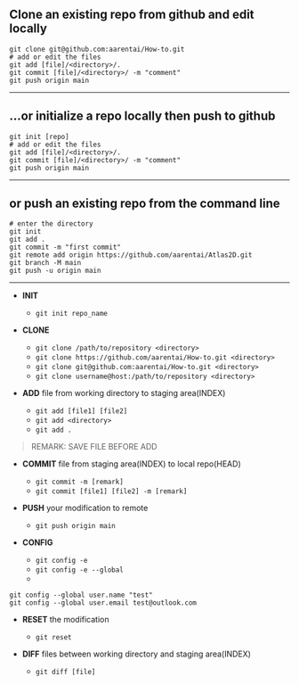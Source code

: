 ## Clone an existing repo from github and edit locally
```
git clone git@github.com:aarentai/How-to.git
# add or edit the files
git add [file]/<directory>/.
git commit [file]/<directory>/ -m "comment"
git push origin main
```
----
## ...or initialize a repo locally then push to github
```
git init [repo]
# add or edit the files
git add [file]/<directory>/.
git commit [file]/<directory>/ -m "comment"
git push origin main
```
----
## or push an existing repo from the command line
```
# enter the directory
git init
git add .
git commit -m "first commit"
git remote add origin https://github.com/aarentai/Atlas2D.git
git branch -M main
git push -u origin main
```
----
- **INIT**
   - `git init repo_name`

- **CLONE**
   - `git clone /path/to/repository <directory>`  
   - `git clone https://github.com/aarentai/How-to.git <directory>`
   - `git clone git@github.com:aarentai/How-to.git <directory>`
   - `git clone username@host:/path/to/repository <directory>`

- **ADD** 
file from working directory to staging area(INDEX)
   - `git add [file1] [file2]`
   - `git add <directory>`
   - `git add .`
> REMARK: SAVE FILE BEFORE ADD

- **COMMIT** 
file from staging area(INDEX) to local repo(HEAD)
   -  `git commit -m [remark]`
   -  `git commit [file1] [file2] -m [remark]`

- **PUSH** 
your modification to remote
   - `git push origin main`

- **CONFIG**
   - `git config -e`
   - `git config -e --global`
   - 
```
git config --global user.name "test"
git config --global user.email test@outlook.com
```

- **RESET** 
the modification
   - `git reset`

- **DIFF** 
files between working directory and staging area(INDEX)
   - `git diff [file]`